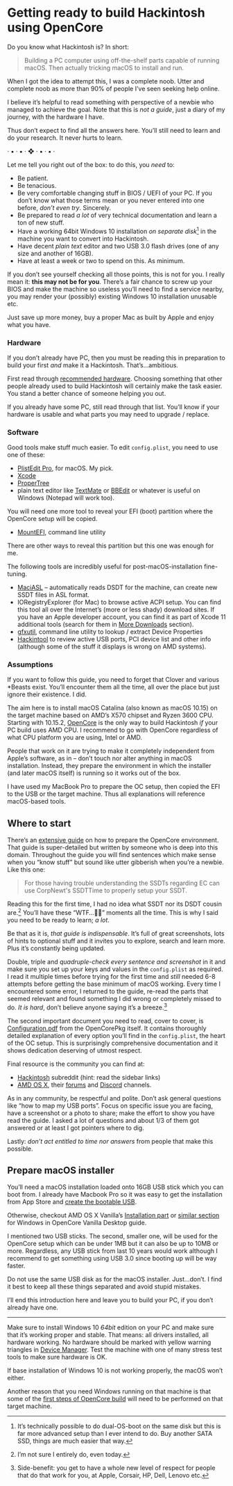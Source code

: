 # Getting ready to build Hackintosh using OpenCore

Do you know what Hackintosh is? In short:

> Building a PC computer using off-the-shelf parts capable of running macOS. Then actually tricking macOS to install and run. 

When I got the idea to attempt this, I was a complete noob. Utter and complete noob as more than 90% of people I’ve seen seeking help online.

I believe it’s helpful to read something with perspective of a newbie who managed to achieve the goal. Note that this is *not a guide*, just a diary of my journey, with the hardware I have.

Thus don’t expect to find all the answers here. 
You’ll still need to learn and do your research. It never hurts to learn.

· ▪︎ · ▪︎ · ❖ · ▪︎ · ▪︎ ·

Let me tell you right out of the box: to do this, you *need* to: 

- Be patient.
- Be tenacious.
- Be very comfortable changing stuff in BIOS / UEFI of your PC. If you don’t know what those terms mean or you never entered into one before, *don’t even try*. Sincerely.
- Be prepared to read *a lot* of very technical documentation and learn a ton of new stuff.
- Have a working 64bit Windows 10 installation *on separate disk*[^1] in the machine you want to convert into Hackintosh. 
- Have decent *plain text* editor and two USB 3.0 flash drives (one of any size and another of 16GB).
- Have at least a week or two to spend on this. As minimum.

If you don’t see yourself checking all those points, this is not for you. I really mean it: **this may not be for you**. There’s a fair chance to screw up your BIOS and make the machine so useless you’ll need to find a service nearby, you may render your (possibly) existing Windows 10 installation unusable etc.

Just save up more money, buy a proper Mac as built by Apple and enjoy what you have. 

### Hardware

If you don’t already have PC, then you must be reading this in preparation to build your first *and* make it a Hackintosh. That’s…ambitious. 

First read through [recommended hardware](https://github.com/khronokernel/Opencore-Vanilla-Desktop-Guide/blob/master/extras/hardware.md). Choosing something that other people already used to build Hackintosh will certainly make the task easier. You stand a better chance of someone helping you out.

If you already have some PC, still read through that list. You’ll know if your hardware is usable and what parts you may need to upgrade / replace.

### Software

Good tools make stuff much easier. 
To edit `config.plist`, you need to use one of these:

* [PlistEdit Pro](https://www.fatcatsoftware.com/plisteditpro/), for macOS. My pick.
* [Xcode](http://developer.apple.com/xcode/)
* [ProperTree](https://github.com/corpnewt/ProperTree)
* plain text editor like [TextMate](https://macromates.com) or [BBEdit](https://www.barebones.com/products/bbedit/index.html) or whatever is useful on Windows (Notepad will work too).

You will need one more tool to reveal your EFI (boot) partition where the OpenCore setup will be copied. 

* [MountEFI](https://github.com/corpnewt/MountEFI), command line utility

There are other ways to reveal this partition but this one was enough for me.

The following tools are incredibly useful for post-macOS-installation fine-tuning.

* [MaciASL](https://github.com/acidanthera/MaciASL/releases) – automatically reads DSDT for the machine, can create new SSDT files in ASL format. 
* IORegistryExplorer (for Mac) to browse active ACPI setup. You can find this tool all over the Internet’s (more or less shady) download sites. If you have an Apple developer account, you can find it as part of Xcode 11 additional tools (search for them in [More Downloads](http://developer.apple.com/download/more/) section).
* [gfxutil](https://github.com/acidanthera/gfxutil/releases), command line utility to lookup / extract Device Properties
* [Hackintool](https://mac.softpedia.com/get/System-Utilities/Hackintool.shtml) to review active USB ports, PCI device list and other info (although some of the stuff it displays is wrong on AMD systems).

### Assumptions

If you want to follow this guide, you need to forget that Clover and various *Beasts exist. You’ll encounter them all the time, all over the place but just ignore their existence. I did.

The aim here is to install macOS Catalina (also known as macOS 10.15) on the target machine based on AMD’s X570 chipset and Ryzen 3600 CPU. Starting with 10.15.2, [OpenCore](https://github.com/acidanthera/OpenCorePkg) is the only way to build Hackintosh *if* your PC build uses AMD CPU. 
I recommend to go with OpenCore regardless of what CPU platform you are using, Intel or AMD.

People that work on it are trying to make it completely independent from Apple’s software, as in – don’t touch nor alter anything in macOS installation. Instead, they prepare the environment in which the installer (and later macOS itself) is running so it works out of the box.

I have used my MacBook Pro to prepare the OC setup, then copied the EFI to the USB or the target machine. Thus all explanations will reference macOS-based tools.

## Where to start

There’s an [extensive guide](https://khronokernel-2.gitbook.io/opencore-vanilla-desktop-guide/) on how to prepare the OpenCore environment. That guide is super-detailed but written by someone who is deep into this domain. Throughout the guide you will find sentences which make sense when you “know stuff” but sound like utter gibberish when you’re a newbie. Like this one:

> For those having trouble understanding the SSDTs regarding EC can use CorpNewt's SSDTTime to properly setup your SSDT. 

Reading this for the first time, I had no idea what SSDT nor its DSDT cousin are.[^2] You’ll have these “WTF…🥺🤯” moments all the time. This is why I said you need to be ready to learn; *a lot*.

Be that as it is, *that guide is indispensable*. It’s full of great screenshots, lots of hints to optional stuff and it invites you to explore, search and learn more. Plus it’s constantly being updated.

Double, triple and *quadruple-check every sentence and screenshot* in it and make sure you set up your keys and values in the `config.plist` as required. I read it multiple times before trying for the first time and *still* needed 6-8 attempts before getting the base minimum of macOS working. Every time I encountered some error, I returned to the guide, re-read the parts that seemed relevant and found something I did wrong or completely missed to do. *It is hard*, don’t believe anyone saying it’s a breeze.[^3] 

The second important document you need to read, cover to cover, is [Configuration.pdf](https://github.com/acidanthera/OpenCorePkg/blob/master/Docs/Configuration.pdf) from the OpenCorePkg itself. It contains thoroughly detailed explanation of every option you’ll find in the `config.plist`, the heart of the OC setup. This is surprisingly comprehensive documentation and it shows dedication deserving of utmost respect.

Final resource is the community you can find at:

- [Hackintosh](https://www.reddit.com/r/hackintosh/) subreddit (hint: read the sidebar links)
- [AMD OS X](https://vanilla.amd-osx.com), their [forums](https://forum.amd-osx.com) and [Discord](https://discord.gg/EfCYAJW) channels.

As in any community, be respectful and polite. Don’t ask general questions like “how to map my USB ports”. Focus on specific issue you are facing, have a screenshot or a photo to share; make the effort to show you have read the guide. I asked a lot of questions and about 1/3 of them got answered or at least I got pointers where to dig.

Lastly: *don’t act entitled to time nor answers* from people that make this possible. 

## Prepare macOS installer

You’ll need a macOS installation loaded onto 16GB USB stick which you can boot from. I already have Macbook Pro so it was easy to get the installation from App Store and [create the bootable USB](https://support.apple.com/en-us/HT201372).

Otherwise, checkout AMD OS X Vanilla’s [Installation part](https://vanilla.amd-osx.com/#installation-section) or [similar section](https://khronokernel-2.gitbook.io/opencore-vanilla-desktop-guide/opencore-efi/winblows-install) for Windows in OpenCore Vanilla Desktop guide.

I mentioned two USB sticks. The second, smaller one, will be used for the OpenCore setup which can be under 1MB but it can also be up to 10MB or more. Regardless, any USB stick from last 10 years would work although I recommend to get something using USB 3.0 since booting up will be way faster. 

Do not use the same USB disk as for the macOS installer. Just…don’t. I find it best to keep all these things separated and avoid stupid mistakes.

I’ll end this introduction here and leave you to build your PC, if you don’t already have one. 

---

Make sure to install Windows 10 *64bit* edition on your PC and make sure that it’s working proper and stable. That means: all drivers installed, all hardware working. No hardware should be marked with yellow warning triangles in [Device Manager](https://support.microsoft.com/en-us/help/4026149/windows-open-device-manager). Test the machine with one of many stress test tools to make sure hardware is OK.

If base installation of Windows 10 is not working properly, the macOS won’t either. 

Another reason that you need Windows running on that machine is that some of the [first steps of OpenCore build](../opencore-first-steps.md) will need to be performed on that target machine.

[^1]: It’s technically possible to do dual-OS-boot on the same disk but this is far more advanced setup than I ever intend to do. Buy another SATA SSD, things are much easier that way.

[^2]: I’m not sure I entirely do, even today.

[^3]: Side-benefit: you get to have a whole new level of respect for people that do that work for you, at Apple, Corsair, HP, Dell, Lenovo etc.